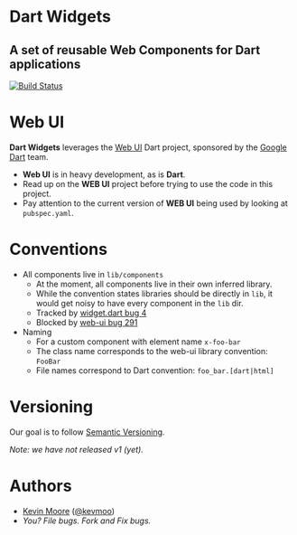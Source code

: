 # Dart Widgets
## A set of reusable Web Components for Dart applications

[![Build Status](https://drone.io/github.com/kevmoo/widget.dart/status.png)](https://drone.io/github.com/kevmoo/widget.dart/latest)

# Web UI

**Dart Widgets** leverages the [Web UI](https://github.com/dart-lang/web-ui) Dart project, sponsored by the [Google Dart](http://www.dartlang.org/) team.

* **Web UI** is in heavy development, as is **Dart**.
* Read up on the **WEB UI** project before trying to use the code in this project.
* Pay attention to the current version of **WEB UI** being used by looking at `pubspec.yaml`. 

# Conventions

* All components live in `lib/components`
    * At the moment, all components live in their own inferred library.
    * While the convention states libraries should be directly in `lib`, it would get noisy to have every component in the `lib` dir.
    * Tracked by [widget.dart bug 4](https://github.com/kevmoo/widget.dart/issues/4)
    * Blocked by [web-ui bug 291](https://github.com/dart-lang/web-ui/issues/291)
* Naming
    * For a custom component with element name `x-foo-bar`
    * The class name corresponds to the web-ui library convention: `FooBar`
    * File names correspond to Dart convention: `foo_bar.[dart|html]`

# Versioning

Our goal is to follow [Semantic Versioning](http://semver.org/).

_Note: we have not released v1 (yet)._

# Authors
 * [Kevin Moore](https://github.com/kevmoo) ([@kevmoo](http://twitter.com/kevmoo))
 * _You? File bugs. Fork and Fix bugs._
